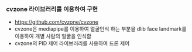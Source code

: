 ### cvzone 라이브러리를 이용하여 구현
- https://github.com/cvzone/cvzone
- cvzone은 mediapipe를 이용하여 얼굴인식 하는 부분을 dlib face landmark를 이용하여 개별 사람의 얼굴을 인식함
- cvzone의 PID 제어 라이브러리를 사용하여 드론 제어  
